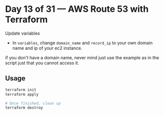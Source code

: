 # Day 13 of 31 — AWS Route 53 with Terraform

Update variables
 - In `variables`, change `domain_name` and `record_ip` to your own domain name and ip of your ec2 instance.

 if you don't have a domain name, never mind just use the example as in the script just that you cannot access it.

 ## Usage

```bash
terraform init
terraform apply

# Once finished, clean up
terraform destroy
```